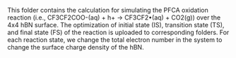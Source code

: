 This folder contains the calculation for simulating the PFCA oxidation reaction (i.e., CF3CF2COO-(aq) + h+ → CF3CF2•(aq) + CO2(g)) over the 4x4 hBN surface. The optimization of initial state (IS), transition state (TS), and final state (FS) of the reaction is uploaded to corresponding folders. For each reaction state, we change the total electron number in the system to change the surface charge density of the hBN. 
